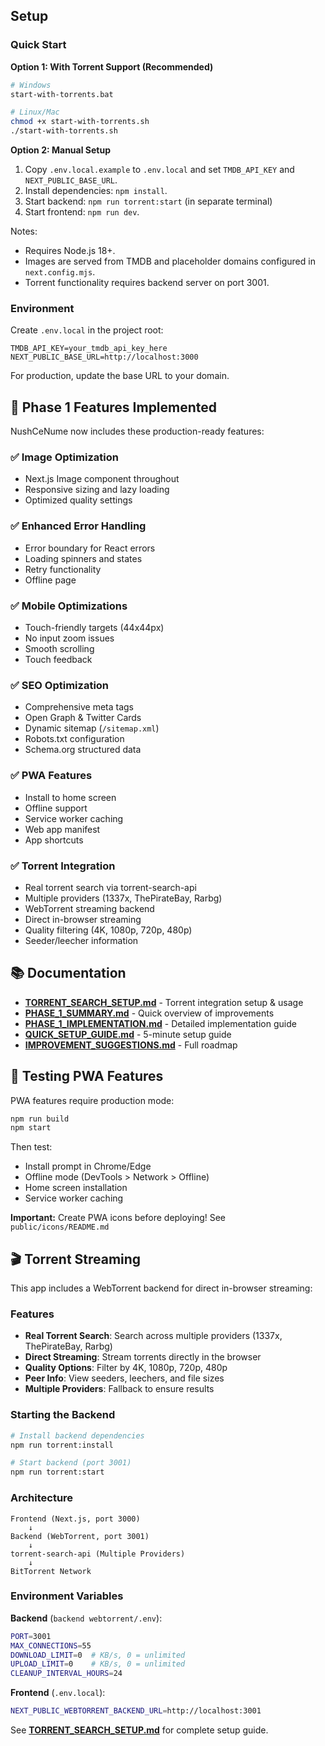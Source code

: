 ## Setup

### Quick Start

**Option 1: With Torrent Support (Recommended)**
```bash
# Windows
start-with-torrents.bat

# Linux/Mac
chmod +x start-with-torrents.sh
./start-with-torrents.sh
```

**Option 2: Manual Setup**
1. Copy `.env.local.example` to `.env.local` and set `TMDB_API_KEY` and `NEXT_PUBLIC_BASE_URL`.
2. Install dependencies: `npm install`.
3. Start backend: `npm run torrent:start` (in separate terminal)
4. Start frontend: `npm run dev`.

Notes:
- Requires Node.js 18+.
- Images are served from TMDB and placeholder domains configured in `next.config.mjs`.
- Torrent functionality requires backend server on port 3001.

### Environment

Create `.env.local` in the project root:

```
TMDB_API_KEY=your_tmdb_api_key_here
NEXT_PUBLIC_BASE_URL=http://localhost:3000
```

For production, update the base URL to your domain.

## 🚀 Phase 1 Features Implemented

NushCeNume now includes these production-ready features:

### ✅ Image Optimization
- Next.js Image component throughout
- Responsive sizing and lazy loading
- Optimized quality settings

### ✅ Enhanced Error Handling
- Error boundary for React errors
- Loading spinners and states
- Retry functionality
- Offline page

### ✅ Mobile Optimizations
- Touch-friendly targets (44x44px)
- No input zoom issues
- Smooth scrolling
- Touch feedback

### ✅ SEO Optimization
- Comprehensive meta tags
- Open Graph & Twitter Cards
- Dynamic sitemap (`/sitemap.xml`)
- Robots.txt configuration
- Schema.org structured data

### ✅ PWA Features
- Install to home screen
- Offline support
- Service worker caching
- Web app manifest
- App shortcuts

### ✅ Torrent Integration
- Real torrent search via torrent-search-api
- Multiple providers (1337x, ThePirateBay, Rarbg)
- WebTorrent streaming backend
- Direct in-browser streaming
- Quality filtering (4K, 1080p, 720p, 480p)
- Seeder/leecher information

## 📚 Documentation

- **[TORRENT_SEARCH_SETUP.md](TORRENT_SEARCH_SETUP.md)** - Torrent integration setup & usage
- **[PHASE_1_SUMMARY.md](PHASE_1_SUMMARY.md)** - Quick overview of improvements
- **[PHASE_1_IMPLEMENTATION.md](PHASE_1_IMPLEMENTATION.md)** - Detailed implementation guide
- **[QUICK_SETUP_GUIDE.md](QUICK_SETUP_GUIDE.md)** - 5-minute setup guide
- **[IMPROVEMENT_SUGGESTIONS.md](IMPROVEMENT_SUGGESTIONS.md)** - Full roadmap

## 🧪 Testing PWA Features

PWA features require production mode:

```bash
npm run build
npm start
```

Then test:
- Install prompt in Chrome/Edge
- Offline mode (DevTools > Network > Offline)
- Home screen installation
- Service worker caching

**Important:** Create PWA icons before deploying! See `public/icons/README.md`

## 🎬 Torrent Streaming

This app includes a WebTorrent backend for direct in-browser streaming:

### Features
- **Real Torrent Search**: Search across multiple providers (1337x, ThePirateBay, Rarbg)
- **Direct Streaming**: Stream torrents directly in the browser
- **Quality Options**: Filter by 4K, 1080p, 720p, 480p
- **Peer Info**: View seeders, leechers, and file sizes
- **Multiple Providers**: Fallback to ensure results

### Starting the Backend

```bash
# Install backend dependencies
npm run torrent:install

# Start backend (port 3001)
npm run torrent:start
```

### Architecture
```
Frontend (Next.js, port 3000)
    ↓
Backend (WebTorrent, port 3001)
    ↓
torrent-search-api (Multiple Providers)
    ↓
BitTorrent Network
```

### Environment Variables

**Backend** (`backend webtorrent/.env`):
```bash
PORT=3001
MAX_CONNECTIONS=55
DOWNLOAD_LIMIT=0  # KB/s, 0 = unlimited
UPLOAD_LIMIT=0    # KB/s, 0 = unlimited
CLEANUP_INTERVAL_HOURS=24
```

**Frontend** (`.env.local`):
```bash
NEXT_PUBLIC_WEBTORRENT_BACKEND_URL=http://localhost:3001
```

See **[TORRENT_SEARCH_SETUP.md](TORRENT_SEARCH_SETUP.md)** for complete setup guide.